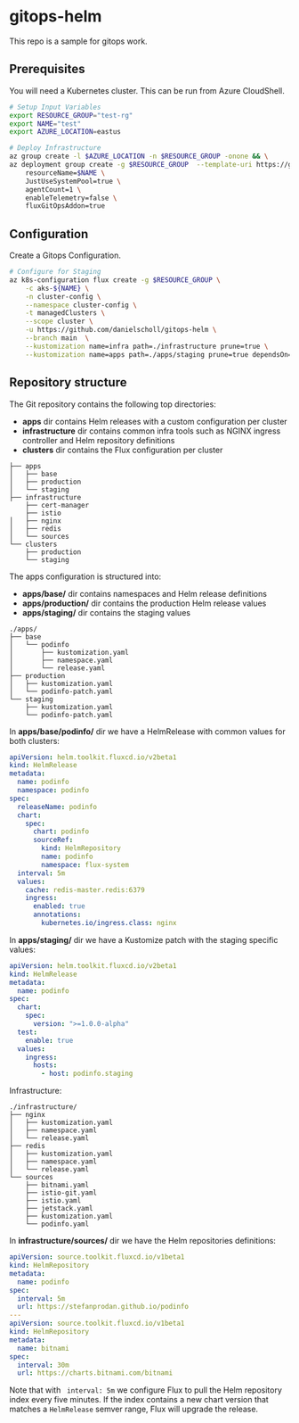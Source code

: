 # gitops-helm

This repo is a sample for gitops work.

## Prerequisites

You will need a Kubernetes cluster.  This can be run from Azure CloudShell.

```sh
# Setup Input Variables
export RESOURCE_GROUP="test-rg"
export NAME="test"
export AZURE_LOCATION=eastus

# Deploy Infrastructure
az group create -l $AZURE_LOCATION -n $RESOURCE_GROUP -onone && \
az deployment group create -g $RESOURCE_GROUP  --template-uri https://github.com/Azure/AKS-Construction/releases/download/0.9.10/main.json --parameters \
	resourceName=$NAME \
	JustUseSystemPool=true \
	agentCount=1 \
	enableTelemetry=false \
	fluxGitOpsAddon=true
```

## Configuration

Create a Gitops Configuration.

```bash
# Configure for Staging 
az k8s-configuration flux create -g $RESOURCE_GROUP \
	-c aks-${NAME} \
	-n cluster-config \
	--namespace cluster-config \
	-t managedClusters \
	--scope cluster \
	-u https://github.com/danielscholl/gitops-helm \
	--branch main  \
	--kustomization name=infra path=./infrastructure prune=true \
	--kustomization name=apps path=./apps/staging prune=true dependsOn=\["infra"\]
```

## Repository structure

The Git repository contains the following top directories:

- **apps** dir contains Helm releases with a custom configuration per cluster
- **infrastructure** dir contains common infra tools such as NGINX ingress controller and Helm repository definitions
- **clusters** dir contains the Flux configuration per cluster

```
├── apps
│   ├── base
│   ├── production 
│   └── staging
├── infrastructure
    ├── cert-manager
    ├── istio
│   ├── nginx
│   ├── redis
│   └── sources
└── clusters
    ├── production
    └── staging
```

The apps configuration is structured into:

- **apps/base/** dir contains namespaces and Helm release definitions
- **apps/production/** dir contains the production Helm release values
- **apps/staging/** dir contains the staging values

```
./apps/
├── base
│   └── podinfo
│       ├── kustomization.yaml
│       ├── namespace.yaml
│       └── release.yaml
├── production
│   ├── kustomization.yaml
│   └── podinfo-patch.yaml
└── staging
    ├── kustomization.yaml
    └── podinfo-patch.yaml
```

In **apps/base/podinfo/** dir we have a HelmRelease with common values for both clusters:

```yaml
apiVersion: helm.toolkit.fluxcd.io/v2beta1
kind: HelmRelease
metadata:
  name: podinfo
  namespace: podinfo
spec:
  releaseName: podinfo
  chart:
    spec:
      chart: podinfo
      sourceRef:
        kind: HelmRepository
        name: podinfo
        namespace: flux-system
  interval: 5m
  values:
    cache: redis-master.redis:6379
    ingress:
      enabled: true
      annotations:
        kubernetes.io/ingress.class: nginx
```

In **apps/staging/** dir we have a Kustomize patch with the staging specific values:

```yaml
apiVersion: helm.toolkit.fluxcd.io/v2beta1
kind: HelmRelease
metadata:
  name: podinfo
spec:
  chart:
    spec:
      version: ">=1.0.0-alpha"
  test:
    enable: true
  values:
    ingress:
      hosts:
        - host: podinfo.staging
```

Infrastructure:

```
./infrastructure/
├── nginx
│   ├── kustomization.yaml
│   ├── namespace.yaml
│   └── release.yaml
├── redis
│   ├── kustomization.yaml
│   ├── namespace.yaml
│   └── release.yaml
└── sources
    ├── bitnami.yaml
    ├── istio-git.yaml
    ├── istio.yaml
    ├── jetstack.yaml
    ├── kustomization.yaml
    └── podinfo.yaml
```

In **infrastructure/sources/** dir we have the Helm repositories definitions:

```yaml
apiVersion: source.toolkit.fluxcd.io/v1beta1
kind: HelmRepository
metadata:
  name: podinfo
spec:
  interval: 5m
  url: https://stefanprodan.github.io/podinfo
---
apiVersion: source.toolkit.fluxcd.io/v1beta1
kind: HelmRepository
metadata:
  name: bitnami
spec:
  interval: 30m
  url: https://charts.bitnami.com/bitnami
```

Note that with ` interval: 5m` we configure Flux to pull the Helm repository index every five minutes.
If the index contains a new chart version that matches a `HelmRelease` semver range, Flux will upgrade the release.
